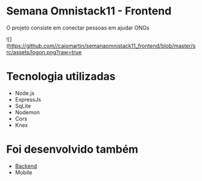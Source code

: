 # Semana Omnistack11 - Frontend

O projeto consiste em conectar pessoas em ajudar ONGs

![](https://github.com//caiomartin/semanaomnistack11_frontend/blob/master/src/assets/logon.png?raw=true

# Tecnologia utilizadas

- Node.js	
- ExpressJs	
- SqLite	
- Nodemon	
- Cors	
- Knex	


# Foi desenvolvido também
- [Backend](https://github.com/caiomartin/semanaomnistack11_backend)
- Mobile
